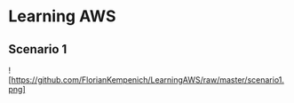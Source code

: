 # Learning AWS

## Scenario 1
![https://github.com/FlorianKempenich/LearningAWS/raw/master/scenario1.png]